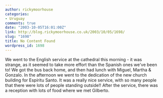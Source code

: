 ```yaml
---
author: rickymoorhouse
categories:
- Uruguay
comments: true
date: "2003-10-05T16:01:00Z"
link: http://blog.rickymoorhouse.co.uk/2003/10/05/1698/
slug: "1698"
title: No Content Found
wordpress_id: 1698
---
```


We went to the English service at the cathedral this morning - it was strange, as it seemed to take more effort than the Spanish ones we've been to! We got the bus back home, and then had lunch with Miguel, Martha & Gonzalo. In the afternoon we went to the dedication of the new church building for Espíritu Santo. It was a really nice service, with so many people that there were lots of people standing outside!! After the service, there was a reception with lots of food where we met Gilberto.
